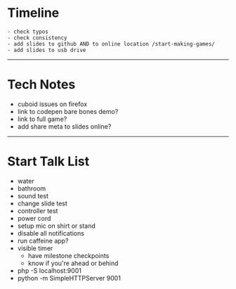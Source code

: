 # Timeline
	- check typos
	- check consistency
	- add slides to github AND to online location /start-making-games/
	- add slides to usb drive

---

# Tech Notes
- cuboid issues on firefox
- link to codepen bare bones demo?
- link to full game?
- add share meta to slides online?

---

# Start Talk List
- water
- bathroom
- sound test
- change slide test
- controller test
- power cord
- setup mic on shirt or stand
- disable all notifications
- run caffeine app?
- visible timer
	- have milestone checkpoints
	- know if you're ahead or behind
- php -S localhost:9001
- python -m SimpleHTTPServer 9001